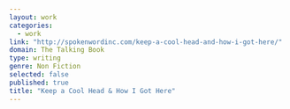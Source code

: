 ```yaml
---
layout: work
categories: 
  - work
link: "http://spokenwordinc.com/keep-a-cool-head-and-how-i-got-here/"
domain: The Talking Book
type: writing
genre: Non Fiction
selected: false
published: true
title: "Keep a Cool Head & How I Got Here"
---
```


